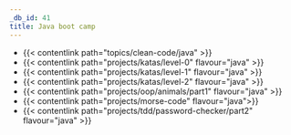 ```yaml
---
_db_id: 41
title: Java boot camp
---
```


- {{< contentlink path="topics/clean-code/java" >}}
- {{< contentlink path="projects/katas/level-0" flavour="java" >}}
- {{< contentlink path="projects/katas/level-1" flavour="java" >}}
- {{< contentlink path="projects/katas/level-2" flavour="java" >}}
- {{< contentlink path="projects/oop/animals/part1"  flavour="java" >}}
- {{< contentlink path="projects/morse-code" flavour="java">}}
- {{< contentlink path="projects/tdd/password-checker/part2" flavour="java" >}}